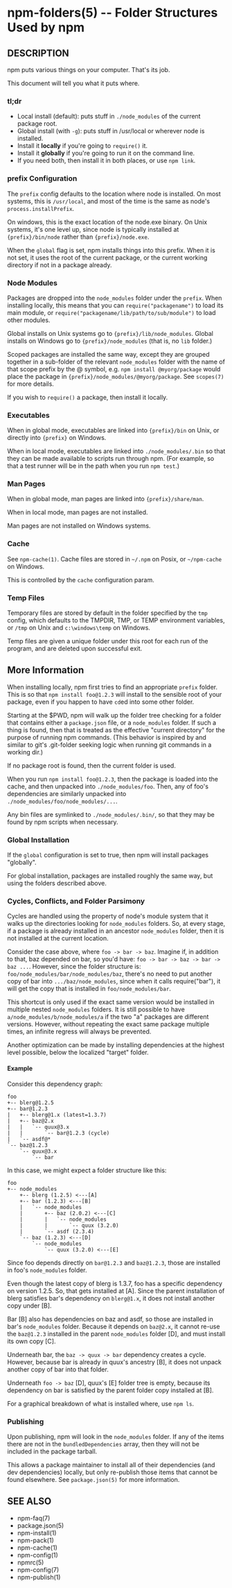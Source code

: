 npm-folders(5) -- Folder Structures Used by npm
===============================================




























































































































































































































<extoc></extoc>

## DESCRIPTION

npm puts various things on your computer.  That's its job.

This document will tell you what it puts where.

### tl;dr

* Local install (default): puts stuff in `./node_modules` of the current
  package root.
* Global install (with `-g`): puts stuff in /usr/local or wherever node
  is installed.
* Install it **locally** if you're going to `require()` it.
* Install it **globally** if you're going to run it on the command line.
* If you need both, then install it in both places, or use `npm link`.

### prefix Configuration

The `prefix` config defaults to the location where node is installed.
On most systems, this is `/usr/local`, and most of the time is the same
as node's `process.installPrefix`.

On windows, this is the exact location of the node.exe binary.  On Unix
systems, it's one level up, since node is typically installed at
`{prefix}/bin/node` rather than `{prefix}/node.exe`.

When the `global` flag is set, npm installs things into this prefix.
When it is not set, it uses the root of the current package, or the
current working directory if not in a package already.

### Node Modules

Packages are dropped into the `node_modules` folder under the `prefix`.
When installing locally, this means that you can
`require("packagename")` to load its main module, or
`require("packagename/lib/path/to/sub/module")` to load other modules.

Global installs on Unix systems go to `{prefix}/lib/node_modules`.
Global installs on Windows go to `{prefix}/node_modules` (that is, no
`lib` folder.)

Scoped packages are installed the same way, except they are grouped together
in a sub-folder of the relevant `node_modules` folder with the name of that
scope prefix by the @ symbol, e.g. `npm install @myorg/package` would place
the package in `{prefix}/node_modules/@myorg/package`. See `scopes(7)` for
more details.

If you wish to `require()` a package, then install it locally.

### Executables

When in global mode, executables are linked into `{prefix}/bin` on Unix,
or directly into `{prefix}` on Windows.

When in local mode, executables are linked into
`./node_modules/.bin` so that they can be made available to scripts run
through npm.  (For example, so that a test runner will be in the path
when you run `npm test`.)

### Man Pages

When in global mode, man pages are linked into `{prefix}/share/man`.

When in local mode, man pages are not installed.

Man pages are not installed on Windows systems.

### Cache

See `npm-cache(1)`.  Cache files are stored in `~/.npm` on Posix, or
`~/npm-cache` on Windows.

This is controlled by the `cache` configuration param.

### Temp Files

Temporary files are stored by default in the folder specified by the
`tmp` config, which defaults to the TMPDIR, TMP, or TEMP environment
variables, or `/tmp` on Unix and `c:\windows\temp` on Windows.

Temp files are given a unique folder under this root for each run of the
program, and are deleted upon successful exit.

## More Information

When installing locally, npm first tries to find an appropriate
`prefix` folder.  This is so that `npm install foo@1.2.3` will install
to the sensible root of your package, even if you happen to have `cd`ed
into some other folder.

Starting at the $PWD, npm will walk up the folder tree checking for a
folder that contains either a `package.json` file, or a `node_modules`
folder.  If such a thing is found, then that is treated as the effective
"current directory" for the purpose of running npm commands.  (This
behavior is inspired by and similar to git's .git-folder seeking
logic when running git commands in a working dir.)

If no package root is found, then the current folder is used.

When you run `npm install foo@1.2.3`, then the package is loaded into
the cache, and then unpacked into `./node_modules/foo`.  Then, any of
foo's dependencies are similarly unpacked into
`./node_modules/foo/node_modules/...`.

Any bin files are symlinked to `./node_modules/.bin/`, so that they may
be found by npm scripts when necessary.

### Global Installation

If the `global` configuration is set to true, then npm will
install packages "globally".

For global installation, packages are installed roughly the same way,
but using the folders described above.

### Cycles, Conflicts, and Folder Parsimony

Cycles are handled using the property of node's module system that it
walks up the directories looking for `node_modules` folders.  So, at every
stage, if a package is already installed in an ancestor `node_modules`
folder, then it is not installed at the current location.

Consider the case above, where `foo -> bar -> baz`.  Imagine if, in
addition to that, baz depended on bar, so you'd have:
`foo -> bar -> baz -> bar -> baz ...`.  However, since the folder
structure is: `foo/node_modules/bar/node_modules/baz`, there's no need to
put another copy of bar into `.../baz/node_modules`, since when it calls
require("bar"), it will get the copy that is installed in
`foo/node_modules/bar`.

This shortcut is only used if the exact same
version would be installed in multiple nested `node_modules` folders.  It
is still possible to have `a/node_modules/b/node_modules/a` if the two
"a" packages are different versions.  However, without repeating the
exact same package multiple times, an infinite regress will always be
prevented.

Another optimization can be made by installing dependencies at the
highest level possible, below the localized "target" folder.

#### Example

Consider this dependency graph:

    foo
    +-- blerg@1.2.5
    +-- bar@1.2.3
    |   +-- blerg@1.x (latest=1.3.7)
    |   +-- baz@2.x
    |   |   `-- quux@3.x
    |   |       `-- bar@1.2.3 (cycle)
    |   `-- asdf@*
    `-- baz@1.2.3
        `-- quux@3.x
            `-- bar

In this case, we might expect a folder structure like this:

    foo
    +-- node_modules
        +-- blerg (1.2.5) <---[A]
        +-- bar (1.2.3) <---[B]
        |   `-- node_modules
        |       +-- baz (2.0.2) <---[C]
        |       |   `-- node_modules
        |       |       `-- quux (3.2.0)
        |       `-- asdf (2.3.4)
        `-- baz (1.2.3) <---[D]
            `-- node_modules
                `-- quux (3.2.0) <---[E]

Since foo depends directly on `bar@1.2.3` and `baz@1.2.3`, those are
installed in foo's `node_modules` folder.

Even though the latest copy of blerg is 1.3.7, foo has a specific
dependency on version 1.2.5.  So, that gets installed at [A].  Since the
parent installation of blerg satisfies bar's dependency on `blerg@1.x`,
it does not install another copy under [B].

Bar [B] also has dependencies on baz and asdf, so those are installed in
bar's `node_modules` folder.  Because it depends on `baz@2.x`, it cannot
re-use the `baz@1.2.3` installed in the parent `node_modules` folder [D],
and must install its own copy [C].

Underneath bar, the `baz -> quux -> bar` dependency creates a cycle.
However, because bar is already in quux's ancestry [B], it does not
unpack another copy of bar into that folder.

Underneath `foo -> baz` [D], quux's [E] folder tree is empty, because its
dependency on bar is satisfied by the parent folder copy installed at [B].

For a graphical breakdown of what is installed where, use `npm ls`.

### Publishing

Upon publishing, npm will look in the `node_modules` folder.  If any of
the items there are not in the `bundledDependencies` array, then they will
not be included in the package tarball.

This allows a package maintainer to install all of their dependencies
(and dev dependencies) locally, but only re-publish those items that
cannot be found elsewhere.  See `package.json(5)` for more information.

## SEE ALSO

* npm-faq(7)
* package.json(5)
* npm-install(1)
* npm-pack(1)
* npm-cache(1)
* npm-config(1)
* npmrc(5)
* npm-config(7)
* npm-publish(1)
